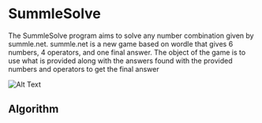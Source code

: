 # SummleSolve
The SummleSolve program aims to solve any number combination given by summle.net.
summle.net is a new game based on wordle that gives 6 numbers, 4 operators, and one final answer.
The object of the game is to use what is provided along with the answers found with the provided numbers and operators to get the final answer

![Alt Text](https://summle.net/images/example1.gif)

## Algorithm

